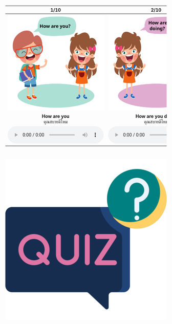 <div class="carrousel">


|1/10|2/10|3/10|4/10|5/10|6/10|7/10|8/10|9/10|10/10|
| :----: | :----: | :----: | :----: | :----: | :----: | :----: | :----: | :----: | :----: |
|![](/media/img/How&#x20;are&#x20;you__How&#x20;are&#x20;you.svg)|![](/media/img/How&#x20;are&#x20;you__How&#x20;are&#x20;you&#x20;doing.svg)|![](/media/img/How&#x20;are&#x20;you__How&#x20;are&#x20;things&#x20;with&#x20;you.svg)|![](/media/img/How&#x20;are&#x20;you__How&#x20;have&#x20;you&#x20;been.svg)|![](/media/img/How&#x20;are&#x20;you__I'm&#x20;fine.svg)|![](/media/img/How&#x20;are&#x20;you__I'm&#x20;good.svg)|![](/media/img/How&#x20;are&#x20;you__I'm&#x20;great.svg)|![](/media/img/How&#x20;are&#x20;you__I'm&#x20;very&#x20;well.svg)|![](/media/img/How&#x20;are&#x20;you__I'm&#x20;O.K..svg)|![](/media/img/How&#x20;are&#x20;you__์Not&#x20;bad.svg)|
|**How are you**<br> คุณสบายดีไหม|**How are you doing**<br>คุณสบายดีไหม|**How are things with you**<br>คุณเป็นอย่างไรบ้าง|**How have you been**<br>คุณเป็นอย่างไรบ้าง|**I'm fine**<br>ฉันสบายดี|**I'm good**<br>ผมสบายดี|**I'm great**<br>ฉันสบายดี|**I'm very well**<br>ฉันสบายดี|**I'm O.K.**<br>ฉันสบายดี|**์Not bad**<br> ไม่เลว|
|![](/media/audio/How&#x20;are&#x20;you.mp3)|![](/media/audio/How&#x20;are&#x20;you&#x20;doing.mp3)|![](/media/audio/How&#x20;are&#x20;things&#x20;with&#x20;you.mp3)|![](/media/audio/How&#x20;have&#x20;you&#x20;been.mp3)|![](/media/audio/I'm&#x20;fine.mp3)|![](/media/audio/I'm&#x20;good.mp3)|![](/media/audio/I'm&#x20;great.mp3)|![](/media/audio/I'm&#x20;very&#x20;well.mp3)|![](/media/audio/I'm&#x20;O.K..mp3)|![](/media/audio/์Not&#x20;bad.mp3)|

</div>



# ![icon](/media/icons/quiz.svg) 

